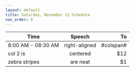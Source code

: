 ```yaml
---
layout: default
title: Saturday, November 12 Schedule
nav_order: 8
---
```


| Time        | Speech           | To  |
| ------------- |:-------------:| -----:|
| 8:00 AM - 08:30 AM  | right-aligned | #colspan# |
| col 2 is      | centered      |   $12 |
| zebra stripes | are neat      |    $1 |